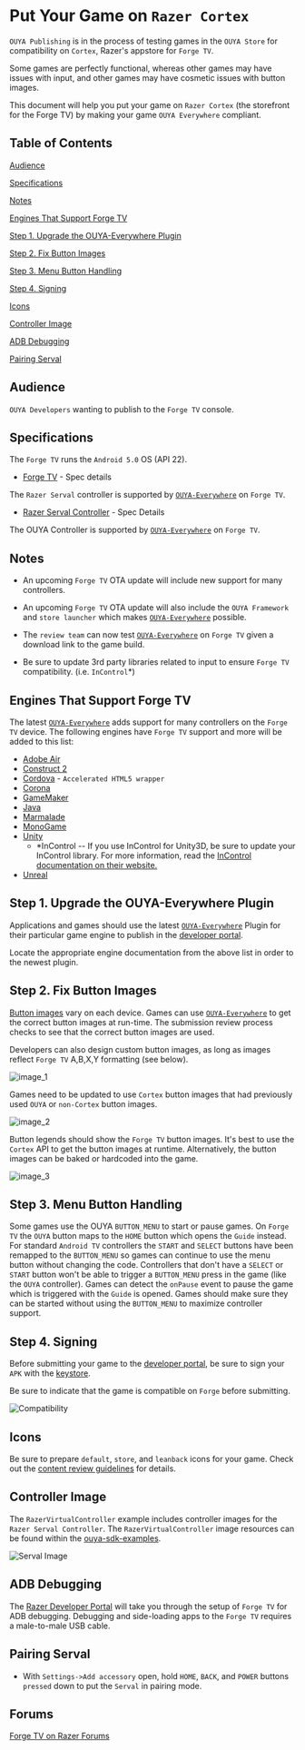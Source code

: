 # Put Your Game on `Razer Cortex`

`OUYA Publishing` is in the process of testing games in the `OUYA Store` for compatibility on `Cortex`, Razer's appstore for `Forge TV`.

Some games are perfectly functional, whereas other games may have issues with input, and other games may have cosmetic issues with button images.

This document will help you put your game on `Razer Cortex` (the storefront for the Forge TV) by making your game `OUYA Everywhere` compliant.

## Table of Contents

[Audience](forge_tv.md#user-content-audience)

[Specifications](forge_tv.md#user-content-specifications)

[Notes](forge_tv.md#user-content-notes)

[Engines That Support Forge TV](forge_tv.md#user-content-engines-that-support-forge-tv)

[Step 1. Upgrade the OUYA-Everywhere Plugin](forge_tv.md#user-content-step-1-upgrade-the-ouya-everywhere-plugin)

[Step 2. Fix Button Images](forge_tv.md#user-content-step-2-fix-button-images)

[Step 3. Menu Button Handling](forge_tv.md#user-content-step-3-menu-button-handling)

[Step 4. Signing](forge_tv.md#user-content-step-4-signing)

[Icons](forge_tv.md#user-content-icons)

[Controller Image](forge_tv.md#user-content-controller-image)

[ADB Debugging](forge_tv.md#user-content-adb-debugging)

[Pairing Serval](forge_tv.md#user-content-pairing-serval)

## Audience

`OUYA Developers` wanting to publish to the `Forge TV` console.

## Specifications

The `Forge TV` runs the `Android 5.0` OS (API 22).

* [Forge TV](http://www.razerzone.com/gaming-systems/razer-forge-tv) - Spec details

The `Razer Serval` controller is supported by [`OUYA-Everywhere`](ouya-everywhere.md) on `Forge TV`.

* [Razer Serval Controller](http://www.razerzone.com/gaming-controllers/razer-serval) - Spec Details

The OUYA Controller is supported by [`OUYA-Everywhere`](ouya-everywhere.md) on `Forge TV`.

## Notes

* An upcoming `Forge TV` OTA update will include new support for many controllers.

* An upcoming `Forge TV` OTA update will also include the `OUYA Framework` and `store launcher` which makes [`OUYA-Everywhere`](ouya-everywhere.md) possible.

* The `review team` can now test [`OUYA-Everywhere`](ouya-everywhere.md) on `Forge TV` given a download link to the game build.

* Be sure to update 3rd party libraries related to input to ensure `Forge TV` compatibility. (i.e. `InControl`*)

## Engines That Support Forge TV

The latest [`OUYA-Everywhere`](ouya-everywhere.md) adds support for many controllers on the `Forge TV` device. The following engines have `Forge TV` support and more will be added to this list:

* [Adobe Air](adobe-air.md)
* [Construct 2](construct_2.md)
* [Cordova](cordova.md) - `Accelerated HTML5 wrapper`
* [Corona](corona.md)
* [GameMaker](game-maker.md)
* [Java](java.md)
* [Marmalade](marmalade.md)
* [MonoGame](mono-game.md#user-content-forge-tv)
* [Unity](unity.md)
	* *InControl -- If you use InControl for Unity3D, be sure to update your InControl library. For more information, read the [InControl documentation on their website.](http://www.gallantgames.com/pages/incontrol-ouya)
* [Unreal](unreal.md#user-content-forge-tv)

## Step 1. Upgrade the OUYA-Everywhere Plugin

Applications and games should use the latest [`OUYA-Everywhere`](ouya-everywhere.md) Plugin for their particular game engine to publish in the [developer portal](http://devs.ouya.tv).

Locate the appropriate engine documentation from the above list in order to the newest plugin.

## Step 2. Fix Button Images

[Button images](https://github.com/ouya/docs/blob/master/ouya-everywhere.md#user-content-controller-images) vary on each device. Games can use [`OUYA-Everywhere`](ouya-everywhere.md) to get the correct button images at run-time. The submission review process checks to see that the correct button images are used.

Developers can also design custom button images, as long as  images reflect `Forge TV` A,B,X,Y formatting (see below).

![image_1](forge_tv/image_1.png)

Games need to be updated to use `Cortex` button images that had previously used `OUYA` or `non-Cortex` button images.

![image_2](forge_tv/image_2.png)

Button legends should show the `Forge TV` button images. It's best to use the `Cortex` API to get the button images at runtime. Alternatively, the button images can be baked or hardcoded into the game.

![image_3](forge_tv/image_3.png)

## Step 3. Menu Button Handling

Some games use the OUYA `BUTTON_MENU` to start or pause games. On `Forge TV` the `OUYA` button maps to the `HOME` button which opens the `Guide` instead. For standard `Android TV` controllers the `START` and `SELECT` buttons have been remapped to the `BUTTON_MENU` so games can continue to use the menu button without changing the code. Controllers that don't have a `SELECT` or `START` button won't be able to trigger a `BUTTON_MENU` press in the game (like the `OUYA` controller). Games can detect the `onPause` event to pause the game which is triggered with the `Guide` is opened. Games should make sure they can be started without using the `BUTTON_MENU` to maximize controller support.

## Step 4. Signing

Before submitting your game to the [developer portal](http://devs.ouya.tv), be sure to sign your `APK` with the [keystore](content-review-guidelines.md#user-content-keystore).

Be sure to indicate that the game is compatible on `Forge` before submitting.

![Compatibility](forge_tv/image_4.png)

## Icons

Be sure to prepare `default`, `store`, and `leanback` icons for your game. Check out the [content review guidelines](content-review-guidelines.md#user-content-icons) for details.

## Controller Image

The `RazerVirtualController` example includes controller images for the `Razer Serval Controller`. The `RazerVirtualController` image resources can be found within the [ouya-sdk-examples](https://github.com/ouya/ouya-sdk-examples/tree/master/Android/RazerVirtualController).

![Serval Image](ouya-everywhere-android-java/image_3.png)

## ADB Debugging

The [Razer Developer Portal](http://developer.razerzone.com/forge-tv/developer-setup/) will take you through the setup of `Forge TV` for ADB debugging. Debugging and side-loading apps to the `Forge TV` requires a male-to-male USB cable.

## Pairing Serval

* With `Settings->Add accessory` open, hold `HOME`, `BACK`, and `POWER` buttons `pressed` down to put the `Serval` in pairing mode.

## Forums

[Forge TV on Razer Forums](https://insider.razerzone.com/index.php?forums/razer-forge-tv.126/)
